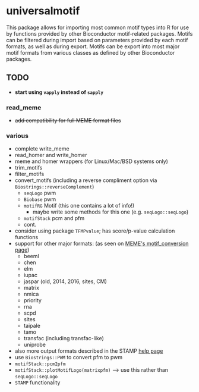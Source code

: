# universalmotif #

This package allows for importing most common motif types into R for use by
functions provided by other Bioconductor motif-related packages. Motifs can be
filtered during import based on parameters provided by each motif formats, as
well as during export. Motifs can be export into most major motif formats from
various classes as defined by other Bioconductor packages.

## TODO ##

  - **start using `vapply` instead of `sapply`**

### read_meme ###

  - ~~add compatibility for full MEME format files~~

### various ###

  - complete write_meme
  - read_homer and write_homer
  - meme and homer wrappers (for Linux/Mac/BSD systems only)
  - trim_motifs
  - filter_motifs
  - convert_motifs (including a reverse compliment option via
    `Biostrings::reverseComplement`)
      + `seqLogo` pwm
      + `Biobase` pwm
      + `motifRG` Motif (this one contains a lot of info!)
          * maybe write some methods for this one (e.g. `seqLogo::seqLogo`)
      + `motifStack` pcm and pfm
      + cont.
  - consider using package `TFMPvalue`; has score/p-value calculation functions
  - support for other major formats: (as seen on
    [MEME's motif_conversion page](http://meme-suite.org/doc/motif_conversion.html))
      + beeml
      + chen
      + elm
      + iupac
      + jaspar (old, 2014, 2016, sites, CM)
      + matrix
      + nmica
      + priority
      + rna
      + scpd
      + sites
      + taipale
      + tamo
      + transfac (including transfac-like)
      + uniprobe
  - also more output formats described in the STAMP
    [help page](http://www.benoslab.pitt.edu/stamp/help.html#input)
  - use `Biostrings::PWM` to convert pfm to pwm
  - `motifStack::pcm2pfm`
  - `motifStack::plotMotifLogo(matrixpfm)` --> use this rather than
    `seqLogo::seqLogo`
  - `STAMP` functionality

